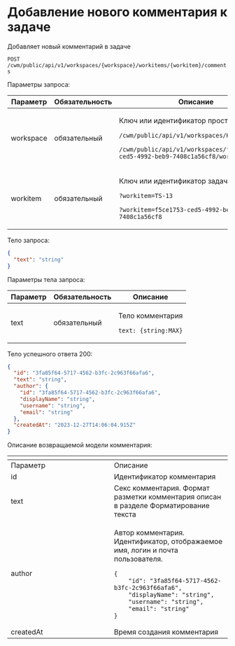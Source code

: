 # Добавление нового комментария к задаче

Добавляет новый комментарий в задаче

`POST /cwm/public/api/v1/workspaces/{workspace}/workitems/{workitem}/comments`

Параметры запроса:

| Параметр  | Обязательность | Описание                                                                                                                                                                                                  |
| --------- | -------------- | --------------------------------------------------------------------------------------------------------------------------------------------------------------------------------------------------------- |
| workspace | обязательный   | <p>Ключ или идентификатор пространства</p><p><code>/cwm/public/api/v1/workspaces/KEY/workitems</code></p><p><code>/cwm/public/api/v1/workspaces/f5ce1753-ced5-4992-beb9-7408c1a56cf8/workitems</code></p> |
| workitem  | обязательный   | <p>Ключ или идентификатор задачи</p><p><code>?workitem=TS-13</code></p><p><code>?workitem=f5ce1753-ced5-4992-beb9-7408c1a56cf8</code></p>                                                                 |

Тело запроса:

```json
{
  "text": "string"
}
```

Параметры тела запроса:

| Параметр | Обязательность | Описание                                                      |
| -------- | -------------- | ------------------------------------------------------------- |
| text     | обязательный   | <p>Тело комментария</p><p><code>text: {string:MAX}</code></p> |

Тело успешного ответа 200:

```json
{
  "id": "3fa85f64-5717-4562-b3fc-2c963f66afa6",
  "text": "string",
  "author": {
    "id": "3fa85f64-5717-4562-b3fc-2c963f66afa6",
    "displayName": "string",
    "username": "string",
    "email": "string"
  },
  "createdAt": "2023-12-27T14:06:04.915Z"
}
```

Описание возвращаемой модели комментария:

<table data-header-hidden><thead><tr><th width="220"></th><th></th></tr></thead><tbody><tr><td>Параметр</td><td>Описание</td></tr><tr><td>id</td><td>Идентификатор комментария</td></tr><tr><td>text</td><td>Секс комментария. Формат разметки комментария описан в разделе Форматирование текста</td></tr><tr><td>author</td><td><p>Автор комментария. Идентификатор, отображаемое имя, логин и почта пользователя.</p><pre class="language-json"><code class="lang-json">{
    "id": "3fa85f64-5717-4562-b3fc-2c963f66afa6",
    "displayName": "string",
    "username": "string",
    "email": "string"
}
</code></pre></td></tr><tr><td>createdAt</td><td>Время создания комментария</td></tr></tbody></table>
